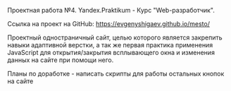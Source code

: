 Проектная работа №4. Yandex.Praktikum - Курс "Web-разработчик".

Ссылка на проект на GitHub: https://evgenyshigaev.github.io/mesto/

Проектный одностраничный сайт, целью которого является закрепить навыки адаптивной верстки, а так же первая практика применения JavaScript для открытия/закрытия всплывающего окна и изменения данных на сайте при помощи него.

Планы по доработке - написать скрипты для работы остальных кнопок на сайте
